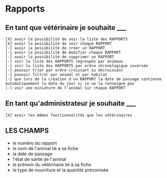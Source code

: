 # Rapports

## En tant que vétérinaire je souhaite ___

    [X] avoir la possibilité de voir la liste des RAPPORTS
    [X] avoir la possibilité de voir chaque RAPPORT
    [-] avoir la possibilité de créer un RAPPORT  
    [-] avoir la possibilité de modifier chaque RAPPORT 
    [-] avoir la possibilité de supprimer un RAPPORT 
    [-] voir la liste des RAPPORTS regroupés par animaux
    [-] voir la liste des RAPPORTS par ordre chronologique inversée
    [-] pouvoir trier par ordre croissant ou décroissant
    [-] pouvoir filtrer par animal et par habitat
    [-] que lors de la création d'un RAPPORT la date de passage contienne automatiquement la date du jour si je ne la renseigne pas
    [-] voir une miniature de l'animal sur chaque RAPPORT

## En tant qu'administrateur je souhaite ___

    [X] avoir les mêmes fonctionnalités que les vétérinaires

## LES CHAMPS

- le numéro du rapport
- le nom de l'animal lié à sa fiche
- la date de passage
- l'état de santé de l'animal
- le prénom du vétérinaire lié à sa fiche
- le type de nourriture et la quantité préconisée
